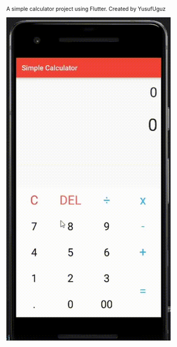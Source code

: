 

A simple calculator project using Flutter.
Created by YusufUguz

![alt text](./simplecalculator.gif)


